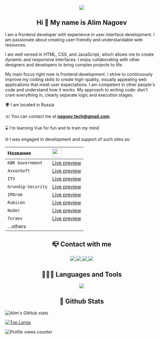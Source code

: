<div align="center">
    <img src="gif.gif">
</div>

<h2 align="center">Hi 👋 My name is Alim Nagoev</h2>

I am a frontend developer with experience in user interface development. I am passionate about creating user-friendly and understandable web resources.

I am well versed in HTML, CSS, and JavaScript, which allows me to create dynamic and responsive interfaces. I enjoy collaborating with other designers and developers to bring complex projects to life.

My main focus right now is frontend development. I strive to continuously improve my coding skills to create high-quality, visually appealing web applications that meet user expectations. I am competent in other people's code and understand how it works. My approach to writing code: don't cram everything
in, clearly separate logic and execution stages.

🌍 I am located in Russia

✉️ You can contact me at **nagoev.tech@gmail.com**.

⌛️ I'm learning Vue for fun and to train my mind

🌐 I was engaged in development and support of such sites as:

| Название           | <img width='30' src="https://skillicons.dev/icons?i=github" /> |
|:-------------------|:---------------------------------------------------------------|
| `KBR Government`   | [Live preview](https://kbr.ru/)                                |
| `AxxonSoft`        | [Live preview](https://www.axxonsoft.com/)                     |
| `ITV`              | [Live preview](https://www.itv.ru/)                            |
| `Grundig-Security` | [Live preview](https://grundig-security.com/)                  |
| `IPDrom`           | [Live preview](https://ipdrom.ru/)                             |
| `Rubicon`          | [Live preview](https://www.rubicon.ru/)                        |
| `Noder`            | [Live preview](https://noder.ru/)                              |
| `Turaev`           | [Live preview](https://turaev.net/)                            |
| ...others          | 


<h2 align="center">📪 Contact with me</h2>
<div align="center">
    <a href="https://github.com/nagoev-alim" target="_blank">
        <img src="https://skillicons.dev/icons?i=github"/>
    </a>
    <a href="https://twitter.com/nagoev__alim" target="_blank">
        <img src="https://skillicons.dev/icons?i=twitter"/>
    </a>
    <a href="https://dev.to/nagoev" target="_blank">
        <img src="https://skillicons.dev/icons?i=devto"/>
    </a>
    <a href="https://linkedin.com/in/nagoev-alim" target="_blank">
        <img src="https://skillicons.dev/icons?i=linkedin"/>
    </a>  
</div>  


<h2 align="center">👨🏻‍💻 Languages and Tools</h2>

<div align="center">  
<img src="https://skillicons.dev/icons?i=html,css,js,jquery,express,pug,sass,tailwind,bootstrap,styledcomponents,emotion,typescript,react,redux,next,regex,php,wordpress,mongodb,md,atom,vscode,gulp,idea,vite,vercel,postman,bash,ps,xd,figma,github,git" />
</div>  

  
<h2 align="center">🚀 Github Stats</h2>

![Alim's GitHub stats](https://github-readme-stats.vercel.app/api?username=nagoev-alim&show_icons=true&theme=gruvbox)

[![Top Langs](https://github-readme-stats.vercel.app/api/top-langs/?username=nagoev-alim&layout=donut&theme=gruvbox)](https://github.com/nagoev-alim/github-readme-stats)

![Profile views counter](https://komarev.com/ghpvc/?username=nagoev-alim&&style=flat-square)

